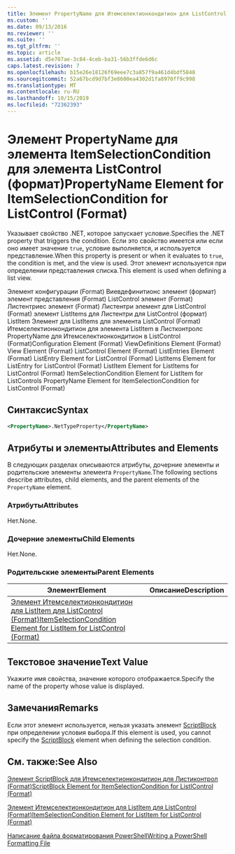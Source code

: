 ```yaml
---
title: Элемент PropertyName для Итемселектионкондитион для ListControl (Format) | Документация Майкрософт
ms.custom: ''
ms.date: 09/13/2016
ms.reviewer: ''
ms.suite: ''
ms.tgt_pltfrm: ''
ms.topic: article
ms.assetid: d5e707ae-3c84-4ceb-ba31-56b3ffde6d6c
caps.latest.revision: 7
ms.openlocfilehash: b15e26e18126f69eee7c3a857f9a461d4bdf5848
ms.sourcegitcommit: 52a67bcd9d7bf3e8600ea4302d1fa8970ff9c998
ms.translationtype: MT
ms.contentlocale: ru-RU
ms.lasthandoff: 10/15/2019
ms.locfileid: "72362393"
---
```

# <a name="propertyname-element-for-itemselectioncondition-for-listcontrol-format"></a><span data-ttu-id="da178-102">Элемент PropertyName для элемента ItemSelectionCondition для элемента ListControl (формат)</span><span class="sxs-lookup"><span data-stu-id="da178-102">PropertyName Element for ItemSelectionCondition for ListControl (Format)</span></span>

<span data-ttu-id="da178-103">Указывает свойство .NET, которое запускает условие.</span><span class="sxs-lookup"><span data-stu-id="da178-103">Specifies the .NET property that triggers the condition.</span></span> <span data-ttu-id="da178-104">Если это свойство имеется или если оно имеет значение `true`, условие выполняется, и используется представление.</span><span class="sxs-lookup"><span data-stu-id="da178-104">When this property is present or when it evaluates to `true`, the condition is met, and the view is used.</span></span> <span data-ttu-id="da178-105">Этот элемент используется при определении представления списка.</span><span class="sxs-lookup"><span data-stu-id="da178-105">This element is used when defining a list view.</span></span>

<span data-ttu-id="da178-106">Элемент конфигурации (Format) Виевдефинитионс элемент (формат) элемент представления (Format) ListControl элемент (Format) Листентриес элемент (Format) Листентри элемент для ListControl (Format) элемент ListItems для Листентри для ListControl (формат) ListItem Элемент для ListItems для элемента ListControl (Format) Итемселектионкондитион для элемента ListItem в Листконтролс PropertyName для Итемселектионкондитион в ListControl (Format)</span><span class="sxs-lookup"><span data-stu-id="da178-106">Configuration Element (Format) ViewDefinitions Element (Format) View Element (Format) ListControl Element (Format) ListEntries Element (Format) ListEntry Element for ListControl (Format) ListItems Element for ListEntry for ListControl (Format) ListItem Element for ListItems for ListControl (Format) ItemSelectionCondition Element for ListItem for ListControls PropertyName Element for ItemSelectionCondition for ListControl (Format)</span></span>

## <a name="syntax"></a><span data-ttu-id="da178-107">Синтаксис</span><span class="sxs-lookup"><span data-stu-id="da178-107">Syntax</span></span>

```xml
<PropertyName>.NetTypeProperty</PropertyName>
```

## <a name="attributes-and-elements"></a><span data-ttu-id="da178-108">Атрибуты и элементы</span><span class="sxs-lookup"><span data-stu-id="da178-108">Attributes and Elements</span></span>

<span data-ttu-id="da178-109">В следующих разделах описываются атрибуты, дочерние элементы и родительские элементы элемента `PropertyName`.</span><span class="sxs-lookup"><span data-stu-id="da178-109">The following sections describe attributes, child elements, and the parent elements of the `PropertyName` element.</span></span>

### <a name="attributes"></a><span data-ttu-id="da178-110">Атрибуты</span><span class="sxs-lookup"><span data-stu-id="da178-110">Attributes</span></span>

<span data-ttu-id="da178-111">Нет.</span><span class="sxs-lookup"><span data-stu-id="da178-111">None.</span></span>

### <a name="child-elements"></a><span data-ttu-id="da178-112">Дочерние элементы</span><span class="sxs-lookup"><span data-stu-id="da178-112">Child Elements</span></span>

<span data-ttu-id="da178-113">Нет.</span><span class="sxs-lookup"><span data-stu-id="da178-113">None.</span></span>

### <a name="parent-elements"></a><span data-ttu-id="da178-114">Родительские элементы</span><span class="sxs-lookup"><span data-stu-id="da178-114">Parent Elements</span></span>

|<span data-ttu-id="da178-115">Элемент</span><span class="sxs-lookup"><span data-stu-id="da178-115">Element</span></span>|<span data-ttu-id="da178-116">Описание</span><span class="sxs-lookup"><span data-stu-id="da178-116">Description</span></span>|
|-------------|-----------------|
|[<span data-ttu-id="da178-117">Элемент Итемселектионкондитион для ListItem для ListControl (Format)</span><span class="sxs-lookup"><span data-stu-id="da178-117">ItemSelectionCondition Element for ListItem for ListControl (Format)</span></span>](./itemselectioncondition-element-for-listitem-for-listcontrol-format.md)||

## <a name="text-value"></a><span data-ttu-id="da178-118">Текстовое значение</span><span class="sxs-lookup"><span data-stu-id="da178-118">Text Value</span></span>

<span data-ttu-id="da178-119">Укажите имя свойства, значение которого отображается.</span><span class="sxs-lookup"><span data-stu-id="da178-119">Specify the name of the property whose value is displayed.</span></span>

## <a name="remarks"></a><span data-ttu-id="da178-120">Замечания</span><span class="sxs-lookup"><span data-stu-id="da178-120">Remarks</span></span>

<span data-ttu-id="da178-121">Если этот элемент используется, нельзя указать элемент [ScriptBlock](./scriptblock-element-for-itemselectioncondition-for-listcontrol-format.md) при определении условия выбора.</span><span class="sxs-lookup"><span data-stu-id="da178-121">If this element is used, you cannot specify the [ScriptBlock](./scriptblock-element-for-itemselectioncondition-for-listcontrol-format.md) element when defining the selection condition.</span></span>

## <a name="see-also"></a><span data-ttu-id="da178-122">См. также:</span><span class="sxs-lookup"><span data-stu-id="da178-122">See Also</span></span>

[<span data-ttu-id="da178-123">Элемент ScriptBlock для Итемселектионкондитион для Листиконтрол (Format)</span><span class="sxs-lookup"><span data-stu-id="da178-123">ScriptBlock Element for ItemSelectionCondition for ListIControl (Format)</span></span>](./scriptblock-element-for-itemselectioncondition-for-listcontrol-format.md)

[<span data-ttu-id="da178-124">Элемент Итемселектионкондитион для ListItem для ListControl (Format)</span><span class="sxs-lookup"><span data-stu-id="da178-124">ItemSelectionCondition Element for ListItem for ListControl (Format)</span></span>](./itemselectioncondition-element-for-listitem-for-listcontrol-format.md)

[<span data-ttu-id="da178-125">Написание файла форматирования PowerShell</span><span class="sxs-lookup"><span data-stu-id="da178-125">Writing a PowerShell Formatting File</span></span>](./writing-a-powershell-formatting-file.md)
